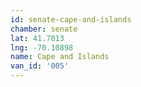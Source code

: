 ```yaml
---
id: senate-cape-and-islands
chamber: senate
lat: 41.7013
lng: -70.10898
name: Cape and Islands
van_id: '005'
---
```

